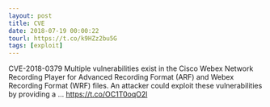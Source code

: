```yaml
---
layout: post
title: CVE
date: 2018-07-19 00:00:22
tourl: https://t.co/k9HZz2bu5G
tags: [exploit]
---
```

CVE-2018-0379 Multiple vulnerabilities exist in the Cisco Webex Network Recording Player for Advanced Recording Format (ARF) and Webex Recording Format (WRF) files. An attacker could exploit these vulnerabilities by providing a ... https://t.co/OC1T0oqO2l